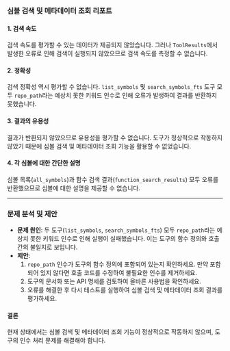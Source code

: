 ### 심볼 검색 및 메타데이터 조회 리포트

#### 1. 검색 속도
검색 속도를 평가할 수 있는 데이터가 제공되지 않았습니다. 그러나 `ToolResults`에서 발생한 오류로 인해 검색이 실행되지 않았으므로 검색 속도를 측정할 수 없습니다.

#### 2. 정확성
검색 정확성 역시 평가할 수 없습니다. `list_symbols` 및 `search_symbols_fts` 도구 모두 `repo_path`라는 예상치 못한 키워드 인수로 인해 오류가 발생하여 결과를 반환하지 못했습니다.

#### 3. 결과의 유용성
결과가 반환되지 않았으므로 유용성을 평가할 수 없습니다. 도구가 정상적으로 작동하지 않았기 때문에 심볼 검색 및 메타데이터 조회 기능을 활용할 수 없었습니다.

#### 4. 각 심볼에 대한 간단한 설명
심볼 목록(`all_symbols`)과 함수 검색 결과(`function_search_results`) 모두 오류를 반환했으므로 심볼에 대한 설명을 제공할 수 없습니다.

---

### 문제 분석 및 제안
- **문제 원인**: 두 도구(`list_symbols`, `search_symbols_fts`) 모두 `repo_path`라는 예상치 못한 키워드 인수로 인해 실행이 실패했습니다. 이는 도구의 함수 정의와 호출 간의 불일치로 보입니다.
- **제안**:
  1. `repo_path` 인수가 도구의 함수 정의에 포함되어 있는지 확인하세요. 만약 포함되어 있지 않다면 호출 코드를 수정하여 불필요한 인수를 제거하세요.
  2. 도구의 문서화 또는 API 명세를 검토하여 올바른 사용법을 확인하세요.
  3. 오류를 해결한 후 다시 테스트를 실행하여 심볼 검색 및 메타데이터 조회 결과를 평가하세요.

#### 결론
현재 상태에서는 심볼 검색 및 메타데이터 조회 기능이 정상적으로 작동하지 않으며, 도구의 인수 처리 문제를 해결해야 합니다.